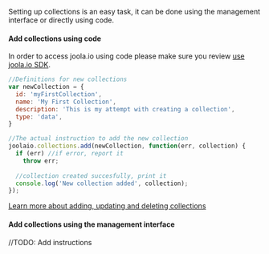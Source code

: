 Setting up collections is an easy task, it can be done using the management interface or directly using code. 

#### Add collections using code
In order to access joola.io using code please make sure you review [use joola.io SDK](Accessing-joola.io-via-code).

```js
//Definitions for new collections
var newCollection = {
  id: 'myFirstCollection',
  name: 'My First Collection',
  description: 'This is my attempt with creating a collection',
  type: 'data',
}

//The actual instruction to add the new collection
joolaio.collections.add(newCollection, function(err, collection) { 
  if (err) //if error, report it
    throw err;
  
  //collection created succesfully, print it
  console.log('New collection added', collection);
});
```

[Learn more about adding, updating and deleting collections][lib-collections]

#### Add collections using the management interface
//TODO:
Add instructions

[lib-collections]: https://github.com/joola/joola.io/wiki/lib%5Cdispatch%5Ccollections%20(jsdoc)